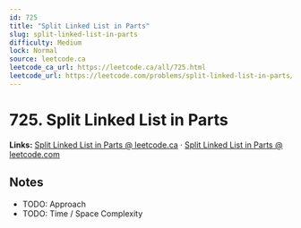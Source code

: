 ```yaml
--- 
id: 725
title: "Split Linked List in Parts"
slug: split-linked-list-in-parts
difficulty: Medium
lock: Normal
source: leetcode.ca
leetcode_ca_url: https://leetcode.ca/all/725.html
leetcode_url: https://leetcode.com/problems/split-linked-list-in-parts/
---
```


# 725. Split Linked List in Parts

**Links:** [Split Linked List in Parts @ leetcode.ca](https://leetcode.ca/all/725.html) · [Split Linked List in Parts @ leetcode.com](https://leetcode.com/problems/split-linked-list-in-parts/)

## Notes
- TODO: Approach
- TODO: Time / Space Complexity
